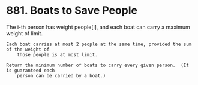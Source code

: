 # 881. Boats to Save People

The i-th person has weight people[i], and each boat can carry a
        maximum weight of limit.

    Each boat carries at most 2 people at the same time, provided the sum of the weight of
        those people is at most limit.

    Return the minimum number of boats to carry every given person.  (It is guaranteed each
        person can be carried by a boat.)